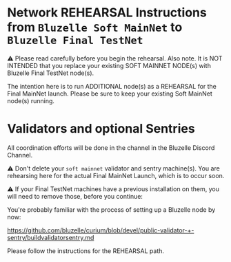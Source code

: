 # Network REHEARSAL Instructions from `Bluzelle Soft MainNet` to `Bluzelle Final TestNet`

:warning: Please read carefully before you begin the rehearsal. Also note. It is NOT INTENDED that you replace your existing SOFT MAINNET NODE(s) with Bluzelle Final TestNet node(s). 

The intention here is to run ADDITIONAL node(s) as a REHEARSAL for the Final MainNet launch. Please be sure to keep your existing Soft MainNet node(s) running.

# Validators and optional Sentries

All coordination efforts will be done in the <Yingyao please fill in this link> channel in the Bluzelle Discord Channel.

:warning: Don't delete your `soft mainnet` validator and sentry machine(s). You are rehearsing here for the actual Final MainNet Launch, which is to occur soon.

:warning: If your Final TestNet machines have a previous installation on them, you will need to remove those, before you continue:

You're probably familiar with the process of setting up a Bluzelle node by now:

https://github.com/bluzelle/curium/blob/devel/public-validator-+-sentry/buildvalidatorsentry.md

Please follow the instructions for the REHEARSAL path. 
